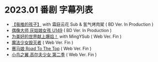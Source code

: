 # 2023.01 番剧 字幕列表
- [【我推的孩子】]() with 霜庭云花 Sub & 氢气烤肉架  ( BD Ver. In Production )
- [偶像大师 灰姑娘女孩 U149]()  ( BD Ver. In Production )
- [为美好的世界献上爆焰！]() with MingYSub  ( Web Ver. Fin )
- [魔法少女毁灭者]()  ( Web Ver. Fin )
- [赛马娘 Road To The Top]()  ( Web Ver. Fin )
- [小鸟之翼 高尔夫少女 第二季]()  ( Web Ver. Fin )
